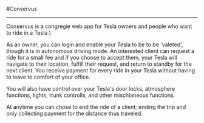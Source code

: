 #Conservus

-----

Conservus is a congregie web app for Tesla owners and people who want to ride in a Tesla.\\

As an owner, you can login and enable your Tesla to be to be 'valeted', though it is in autonomous driving mode. An interested client can request a ride for a small fee and if you choose to accept them, your Tesla will navigate to their location, fulfill their request, and return to standby for the next client. You receive payment for every ride in your Tesla without having to leave to comfort of your office.

You will also have control over your Tesla's door locks, atmosphere functions, lights, trunk controlls, and other mischlaneous functions.

At anytime you can chose to end the ride of a client; ending the trip and only collecting payment for the distance thus traveled.
